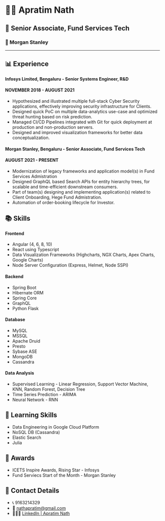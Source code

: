 # :technologist: Apratim Nath
## :briefcase: Senior Associate, Fund Services Tech
### 	:office: Morgan Stanley

-----------------------------------------
## :bar_chart: Experience
#### Infosys Limited, Bengaluru - Senior Systems Engineer, R&D
#### NOVEMBER 2018 - AUGUST 2021

- Hypothesized and illustrated multiple full-stack Cyber Security
applications, effectively improving security infrastructure for Clients.
-  Designed quick PoC on multiple data-analytics use-case and
optimized threat hunting based on risk prediction.
- Managed CI/CD Pipelines integrated with Git for quick deployment at
production and non-production servers.
- Designed and improved visualization frameworks for better data
conceptualization.

#### Morgan Stanley, Bengaluru - Senior Associate, Fund Services Tech
#### AUGUST 2021 - PRESENT

- Modernization of legacy frameworks and application model(s) in Fund Services Admistration
- Designed GraphQL based Search APIs for entity hierarchy trees, for scalable and time-efficient downstream consumers.
- Part of team(s) designing and implementing application(s) related to Client Onboarding, Hege Fund Admistration.
- Automation of order-booking lifecycle for Investor.

## :books: Skills
#### Frontend
- Angular (4, 6, 8, 10)
- React using Typescript
- Data Visualization Frameworks (Highcharts, NGX Charts, Apex Charts, Google Charts)
- Node Server Configuration (Express, Helmet, Node SSPI)


#### Backend
- Spring Boot
- Hibernate ORM
- Spring Core
- GraphQL
- Python Flask


#### Database
- MySQL
- MSSQL
- Apache Druid
- Presto
- Sybase ASE
- MongoDB
- Cassandra


#### Data Analysis
- Supervised Learning - Linear Regression, Support Vector Machine, KNN, Random Forest, Decision Tree
- Time Series Prediction - ARIMA
- Neural Network - RNN

## :memo: Learning Skills 
- Data Engineering in Google Cloud Platform
- NoSQL DB (Cassandra)
- Elastic Search
- Julia

## :1st_place_medal: Awards
- ICETS Inspire Awards, Rising Star - Infosys
- Fund Serviecs Start of the Month - Morgan Stanley

## :iphone: Contact Details
- :telephone_receiver: 9163214329
- :e-mail: nathapratim@gmail.com
- :family_man_boy_boy: [LinkedIn | Apratim Nath](https://www.linkedin.com/in/apratim-nath-871a69145/)
<!---
apratimnath/apratimnath is a ✨ special ✨ repository because its `README.md` (this file) appears on your GitHub profile.
You can click the Preview link to take a look at your changes.
--->
